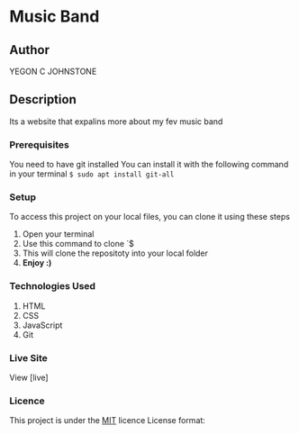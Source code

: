 # Music Band

## Author

YEGON C JOHNSTONE

## Description

Its a website that expalins more about my fev music band

### Prerequisites

You need to have git installed
You can install it with the following command in your terminal
`$ sudo apt install git-all`

### Setup

To access this project on your local files, you can clone it using these steps

1. Open your terminal
1. Use this command to clone `$
1. This will clone the repositoty into your local folder
1. **Enjoy :)**

### Technologies Used

1. HTML
1. CSS
1. JavaScript
1. Git

### Live Site

View [live]

### Licence

This project is under the [MIT](LICENSE) licence
License format:
